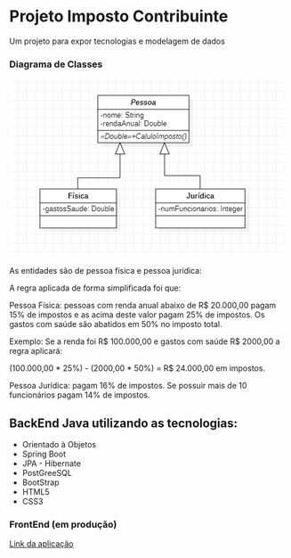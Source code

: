 # Projeto Imposto Contribuinte
Um projeto para expor tecnologias e modelagem de dados

### Diagrama de Classes
![Modelo](src/main/resources/static/img/Modelo.png)

As entidades são de pessoa física e pessoa jurídica:

A regra aplicada de forma simplificada foi que:

Pessoa Física: pessoas com renda anual abaixo de R$ 20.000,00 pagam 15% de impostos e as acima deste valor pagam 25% de impostos. Os gastos com saúde são abatidos em 50%  no imposto total.

Exemplo: Se a renda foi R$ 100.000,00 e gastos com saúde R$ 2000,00 a regra aplicará: 

(100.000,00 * 25%) - (2000,00 * 50%) = R$ 24.000,00 em impostos.

Pessoa Jurídica: pagam 16% de impostos. Se possuir mais de 10 funcionários pagam 14% de impostos.

## BackEnd Java utilizando as tecnologias:
* Orientado à Objetos
* Spring Boot
* JPA - Hibernate
* PostGreeSQL
* BootStrap
* HTML5
* CSS3

### FrontEnd (em produção) 
[Link da aplicação](https://imposto-contribuinte.herokuapp.com/) 